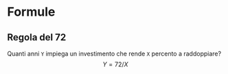 # Formule

## Regola del 72

Quanti anni `Y` impiega un investimento che rende `X` percento a raddoppiare?
$$
Y = 72 / X
$$
